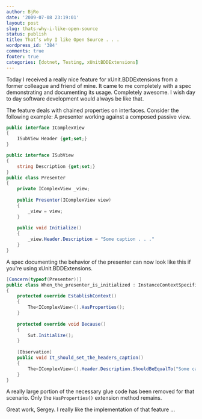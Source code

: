```yaml
---
author: BjRo
date: '2009-07-08 23:19:01'
layout: post
slug: thats-why-i-like-open-source
status: publish
title: That’s why I like Open Source . . .
wordpress_id: '384'
comments: true
footer: true
categories: [dotnet, Testing, xUnitBDDExtensions]
---
```


Today I received a really nice feature for xUnit.BDDExtensions from a
former colleague and friend of mine. It came to me completely with a
spec demonstrating and documenting its usage. Completely awesome. I wish
day to day software development would always be like that.

The feature deals with chained properties on interfaces. Consider the
following example: A presenter working against a composed passive view.

``` csharp A complex MVP view interface
public interface IComplexView 
{ 
	ISubView Header {get;set;} 
} 

public interface ISubView 
{ 
	string Description {get;set;} 
}
public class Presenter 
{ 
	private IComplexView _view;
	
	public Presenter(IComplexView view)
	{
		_view = view; 
	}
	
	public void Initialize() 
	{ 
		_view.Header.Description = "Some caption . . ." 
	} 
}
````

A spec documenting the behavior of the presenter can now look
like this if you're using xUnit.BDDExtensions. 

``` csharp Using the HasProperties() extension method
[Concern(typeof(Presenter))] 
public class When_the_presenter_is_initialized : InstanceContextSpecification<Presenter>
{
	protected override EstablishContext() 
	{ 
		The<IComplexView>().HasProperties(); 
	}
	
	protected override void Because() 
	{ 
		Sut.Initialize(); 
	} 
	
	[Observation]
	public void It_should_set_the_headers_caption() 
	{
		The<IComplexView>().Header.Description.ShouldBeEqualTo("Some caption ... ");
	}
}
```

A really large portion of the necessary glue code has been
removed for that scenario. Only the `HasProperties()` extension method
remains.

Great work, Sergey. I really like the implementation of that feature ...
